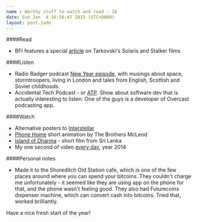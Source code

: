 ```yaml
---
name : Worthy stuff to watch and read - 18
date: Sun Jan  4 16:56:47 2015 (UTC+0000)
layout: post.jade
---
```


####Read

* BFI features a special [article](http://www.bfi.org.uk/features/tarkovsky) on Tarkovski's Solaris and Stalker films

####Listen

* Radio Badger podcast [New Year episode](http://radiobadger.com/posts/2014-12-29.html), with musings about space, stormtroopers, living in London and tales from English, Scottish and Soviet childhoods
* Accidental Tech Podcast - or [ATP](http://atp.fm). Show about software dev that is actually interesting to listen. One of the guys is a developer of Overcast podcasting app.

####Watch

* Alternative posters to [Interstellar](http://www.slashfilm.com/christopher-nolan-interstellar-poster-posse/)
* [Phone Home](https://vimeo.com/96186586) short animation by The Brothers McLeod
* [Island of Dharma](http://vimeo.com/channels/staffpicks/115755539) - short film from Sri Lanka
* My one second of video [every day](https://vimeo.com/115723374), year 2014

####Personal notes

* Made it to the Shoreditch Old Station cafe, which is one of the few places around where you can spend your bitcoins. They couldn't charge me unfortunately - it seemed like they are using app on the phone for that, and the phone wasn't feeling good. They also had Futurecoins dispenser machine, which can convert cash into bitcoins. Tried that, worked brilliantly.

Have a nice fresh start of the year!
